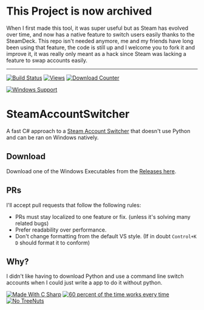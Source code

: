 # This Project is now archived
When I first made this tool, it was super useful but as Steam has evolved over time, and now has a native feature to switch users easily thanks to the SteamDeck. This repo isn't needed anymore, me and my friends have long been using that feature, the code is still up and I welcome you to fork it and improve it, it was really only meant as a hack since Steam was lacking a feature to swap accounts easily.

<hr>

[![Build Status](https://travis-ci.org/Codingale/SteamAccountSwitcher.svg?branch=master)](https://travis-ci.org/Codingale/SteamAccountSwitcher)
[![Views](https://hits.seeyoufarm.com/api/count/incr/badge.svg?url=https%3A%2F%2Fgithub.com%2FCodingale%2FSteamAccountSwitcher&count_bg=%236EDB1B&title_bg=%23555555&icon=&icon_color=%23E7E7E7&title=Views+today+%2F+Overall&edge_flat=false)](https://hits.seeyoufarm.com)
[![Download Counter](https://img.shields.io/github/downloads/Codingale/SteamAccountSwitcher/total.svg)](https://github.com/Codingale/SteamAccountSwitcher/releases)

[![Windows Support](https://img.shields.io/static/v1?label=Windows%20Support&message=7%20and%20newer&color=brightgreen&logo=windows&style=for-the-badge)](https://github.com/Codingale/SteamAccountSwitcher/releases)
# SteamAccountSwitcher
A fast C# approach to a [Steam Account Switcher](https://github.com/itsjfx/steam-account-switcher) that doesn't use Python and can be ran on Windows natively.

## Download
Download one of the Windows Executables from the [Releases here](https://github.com/Codingale/SteamAccountSwitcher/releases).

## PRs
I'll accept pull requests that follow the following rules:
- PRs must stay localized to one feature or fix. (unless it's solving many related bugs)
- Prefer readability over performance.
- Don't change formatting from the default VS style. (If in doubt `Control+K D` should format it to conform)

## Why?
I didn't like having to download Python and use a command line switch accounts when I could just write a app to do it without python.

[![Made With C Sharp](https://forthebadge.com/images/badges/made-with-c-sharp.svg)](https://forthebadge.com)  [![60 percent of the time works every time](https://forthebadge.com/images/badges/60-percent-of-the-time-works-every-time.svg)](https://forthebadge.com)
[![No TreeNuts](https://forthebadge.com/images/badges/does-not-contain-treenuts.svg)](https://forthebadge.com)
